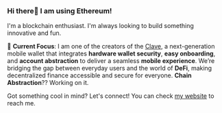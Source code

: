 ### Hi there👋 I am using Ethereum!

I'm a blockchain enthusiast. I'm always looking to build something innovative and fun.

🚀 **Current Focus**: I am one of the creators of the [Clave](https://getclave.io), a next-generation mobile wallet that integrates **hardware wallet security**, **easy onboarding**, and **account abstraction** to deliver a seamless **mobile experience**. We’re bridging the gap between everyday users and the world of **DeFi**, making decentralized finance accessible and secure for everyone. **Chain Abstraction**?? Working on it.


Got something cool in mind? Let's connect! You can check [my website](https://aalimsah.in) to reach me.
